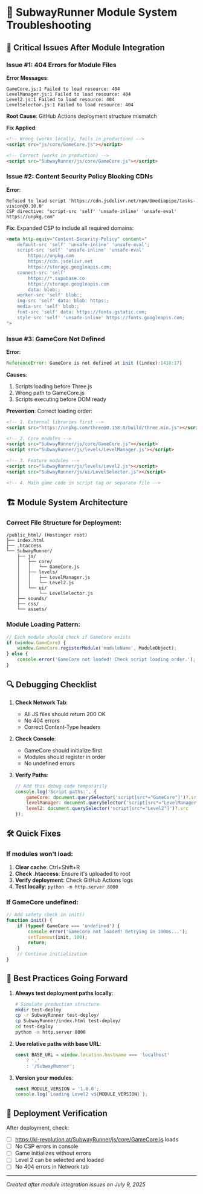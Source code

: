 # 🔧 SubwayRunner Module System Troubleshooting

## 🚨 Critical Issues After Module Integration

### Issue #1: 404 Errors for Module Files

**Error Messages**:
```
GameCore.js:1 Failed to load resource: 404
LevelManager.js:1 Failed to load resource: 404
Level2.js:1 Failed to load resource: 404
LevelSelector.js:1 Failed to load resource: 404
```

**Root Cause**: GitHub Actions deployment structure mismatch

**Fix Applied**:
```html
<!-- Wrong (works locally, fails in production) -->
<script src="js/core/GameCore.js"></script>

<!-- Correct (works in production) -->
<script src="SubwayRunner/js/core/GameCore.js"></script>
```

### Issue #2: Content Security Policy Blocking CDNs

**Error**:
```
Refused to load script 'https://cdn.jsdelivr.net/npm/@mediapipe/tasks-vision@0.10.0'
CSP directive: "script-src 'self' 'unsafe-inline' 'unsafe-eval' https://unpkg.com"
```

**Fix**: Expanded CSP to include all required domains:
```html
<meta http-equiv="Content-Security-Policy" content="
    default-src 'self' 'unsafe-inline' 'unsafe-eval'; 
    script-src 'self' 'unsafe-inline' 'unsafe-eval' 
        https://unpkg.com 
        https://cdn.jsdelivr.net 
        https://storage.googleapis.com; 
    connect-src 'self' 
        https://*.supabase.co 
        https://storage.googleapis.com 
        data: blob:; 
    worker-src 'self' blob:; 
    img-src 'self' data: blob: https:; 
    media-src 'self' blob:; 
    font-src 'self' data: https://fonts.gstatic.com; 
    style-src 'self' 'unsafe-inline' https://fonts.googleapis.com;
">
```

### Issue #3: GameCore Not Defined

**Error**:
```javascript
ReferenceError: GameCore is not defined at init ((index):1418:17)
```

**Causes**:
1. Scripts loading before Three.js
2. Wrong path to GameCore.js
3. Scripts executing before DOM ready

**Prevention**: Correct loading order:
```html
<!-- 1. External libraries first -->
<script src="https://unpkg.com/three@0.158.0/build/three.min.js"></script>

<!-- 2. Core modules -->
<script src="SubwayRunner/js/core/GameCore.js"></script>
<script src="SubwayRunner/js/levels/LevelManager.js"></script>

<!-- 3. Feature modules -->
<script src="SubwayRunner/js/levels/Level2.js"></script>
<script src="SubwayRunner/js/ui/LevelSelector.js"></script>

<!-- 4. Main game code in script tag or separate file -->
```

## 🏗️ Module System Architecture

### Correct File Structure for Deployment:
```
/public_html/ (Hostinger root)
├── index.html
├── .htaccess
└── SubwayRunner/
    ├── js/
    │   ├── core/
    │   │   └── GameCore.js
    │   ├── levels/
    │   │   ├── LevelManager.js
    │   │   └── Level2.js
    │   └── ui/
    │       └── LevelSelector.js
    ├── sounds/
    ├── css/
    └── assets/
```

### Module Loading Pattern:
```javascript
// Each module should check if GameCore exists
if (window.GameCore) {
    window.GameCore.registerModule('moduleName', ModuleObject);
} else {
    console.error('GameCore not loaded! Check script loading order.');
}
```

## 🔍 Debugging Checklist

1. **Check Network Tab**:
   - All JS files should return 200 OK
   - No 404 errors
   - Correct Content-Type headers

2. **Check Console**:
   - GameCore should initialize first
   - Modules should register in order
   - No undefined errors

3. **Verify Paths**:
   ```javascript
   // Add this debug code temporarily
   console.log('Script paths:', {
       gameCore: document.querySelector('script[src*="GameCore"]')?.src,
       levelManager: document.querySelector('script[src*="LevelManager"]')?.src,
       level2: document.querySelector('script[src*="Level2"]')?.src
   });
   ```

## 🛠️ Quick Fixes

### If modules won't load:
1. **Clear cache**: Ctrl+Shift+R
2. **Check .htaccess**: Ensure it's uploaded to root
3. **Verify deployment**: Check GitHub Actions logs
4. **Test locally**: `python -m http.server 8000`

### If GameCore undefined:
```javascript
// Add safety check in init()
function init() {
    if (typeof GameCore === 'undefined') {
        console.error('GameCore not loaded! Retrying in 100ms...');
        setTimeout(init, 100);
        return;
    }
    // Continue initialization
}
```

## 📝 Best Practices Going Forward

1. **Always test deployment paths locally**:
   ```bash
   # Simulate production structure
   mkdir test-deploy
   cp -r SubwayRunner test-deploy/
   cp SubwayRunner/index.html test-deploy/
   cd test-deploy
   python -m http.server 8000
   ```

2. **Use relative paths with base URL**:
   ```javascript
   const BASE_URL = window.location.hostname === 'localhost' 
       ? '.' 
       : '/SubwayRunner';
   ```

3. **Version your modules**:
   ```javascript
   const MODULE_VERSION = '1.0.0';
   console.log(`Loading Level2 v${MODULE_VERSION}`);
   ```

## 🚀 Deployment Verification

After deployment, check:
- [ ] https://ki-revolution.at/SubwayRunner/js/core/GameCore.js loads
- [ ] No CSP errors in console
- [ ] Game initializes without errors
- [ ] Level 2 can be selected and loaded
- [ ] No 404 errors in Network tab

---

*Created after module integration issues on July 9, 2025*